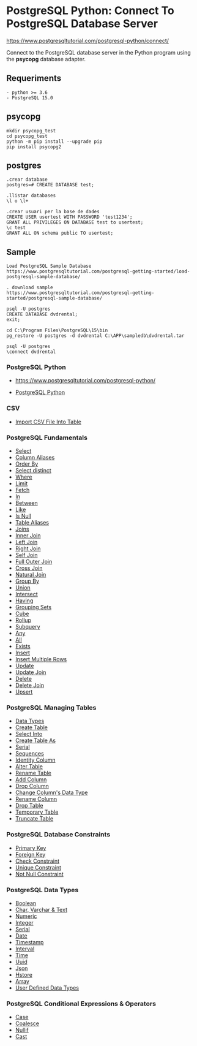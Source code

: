 # PostgreSQL Python: Connect To PostgreSQL Database Server

https://www.postgresqltutorial.com/postgresql-python/connect/

Connect to the PostgreSQL database server in the Python program using the **psycopg** database adapter.

## Requeriments
```
- python >= 3.6
- PostgreSQL 15.0
```

## psycopg
```
mkdir psycopg_test
cd psycopg_test
python -m pip install --upgrade pip
pip install psycopg2
```

## postgres
```
.crear database
postgres=# CREATE DATABASE test;

.llistar databases
\l o \l+

.crear usuari per la base de dades
CREATE USER usertest WITH PASSWORD 'test1234';
GRANT ALL PRIVILEGES ON DATABASE test to usertest;
\c test
GRANT ALL ON schema public TO usertest;
```

## Sample
```
Load PostgreSQL Sample Database
https://www.postgresqltutorial.com/postgresql-getting-started/load-postgresql-sample-database/

. download sample
https://www.postgresqltutorial.com/postgresql-getting-started/postgresql-sample-database/

psql -U postgres
CREATE DATABASE dvdrental;
exit;

cd C:\Program Files\PostgreSQL\15\bin
pg_restore -U postgres -d dvdrental C:\APP\sampledb\dvdrental.tar

psql -U postgres
\connect dvdrental
```

### PostgreSQL Python

* https://www.postgresqltutorial.com/postgresql-python/

* [PostgreSQL Python](postgresql-python.md)


### CSV

* <a href="https://www.postgresqltutorial.com/postgresql-tutorial/import-csv-file-into-posgresql-table/">Import CSV File Into Table</a>


### PostgreSQL Fundamentals

* <a href="https://www.postgresqltutorial.com/postgresql-tutorial/postgresql-select/">Select</a>
* <a href="https://www.postgresqltutorial.com/postgresql-tutorial/postgresql-column-alias/">Column Aliases</a>
* <a href="https://www.postgresqltutorial.com/postgresql-tutorial/postgresql-order-by/">Order By</a>
* <a href="https://www.postgresqltutorial.com/postgresql-tutorial/postgresql-select-distinct/">Select distinct</a>
* <a href="https://www.postgresqltutorial.com/postgresql-tutorial/postgresql-where/">Where</a>
* <a href="https://www.postgresqltutorial.com/postgresql-tutorial/postgresql-limit/">Limit</a>
* <a href="https://www.postgresqltutorial.com/postgresql-tutorial/postgresql-fetch/">Fetch</a>
* <a href="https://www.postgresqltutorial.com/postgresql-tutorial/postgresql-in/">In</a>
* <a href="https://www.postgresqltutorial.com/postgresql-tutorial/postgresql-between/">Between</a>
* <a href="https://www.postgresqltutorial.com/postgresql-tutorial/postgresql-like/">Like</a>
* <a href="https://www.postgresqltutorial.com/postgresql-tutorial/postgresql-is-null/">Is Null</a>
* <a href="https://www.postgresqltutorial.com/postgresql-tutorial/postgresql-alias/">Table Aliases</a>
* <a href="https://www.postgresqltutorial.com/postgresql-tutorial/postgresql-joins/">Joins</a>
* <a href="https://www.postgresqltutorial.com/postgresql-tutorial/postgresql-inner-join/">Inner Join</a>
* <a href="https://www.postgresqltutorial.com/postgresql-tutorial/postgresql-left-join/">Left Join</a>
* <a href="https://www.postgresqltutorial.com/postgresql-tutorial/postgresql-right-join/">Right Join</a>
* <a href="https://www.postgresqltutorial.com/postgresql-tutorial/postgresql-self-join/">Self Join</a>
* <a href="https://www.postgresqltutorial.com/postgresql-tutorial/postgresql-full-outer-join/">Full Outer Join</a>
* <a href="https://www.postgresqltutorial.com/postgresql-tutorial/postgresql-cross-join/">Cross Join</a>
* <a href="https://www.postgresqltutorial.com/postgresql-tutorial/postgresql-natural-join/">Natural Join</a>
* <a href="https://www.postgresqltutorial.com/postgresql-tutorial/postgresql-group-by/">Group By</a>
* <a href="https://www.postgresqltutorial.com/postgresql-tutorial/postgresql-union/">Union</a>
* <a href="https://www.postgresqltutorial.com/postgresql-tutorial/postgresql-intersect/">Intersect</a>
* <a href="https://www.postgresqltutorial.com/postgresql-tutorial/postgresql-having/">Having</a>
* <a href="https://www.postgresqltutorial.com/postgresql-tutorial/postgresql-grouping-sets/">Grouping Sets</a>
* <a href="https://www.postgresqltutorial.com/postgresql-tutorial/postgresql-cube/">Cube</a>
* <a href="https://www.postgresqltutorial.com/postgresql-tutorial/postgresql-rollup/">Rollup</a>
* <a href="https://www.postgresqltutorial.com/postgresql-tutorial/postgresql-subquery/">Subquery</a>
* <a href="https://www.postgresqltutorial.com/postgresql-tutorial/postgresql-any/">Any</a>
* <a href="https://www.postgresqltutorial.com/postgresql-tutorial/postgresql-all/">All</a>
* <a href="https://www.postgresqltutorial.com/postgresql-tutorial/postgresql-exists/">Exists</a>
* <a href="https://www.postgresqltutorial.com/postgresql-tutorial/postgresql-insert/">Insert</a>
* <a href="https://www.postgresqltutorial.com/postgresql-tutorial/postgresql-insert-multiple-rows/">Insert Multiple Rows</a>
* <a href="https://www.postgresqltutorial.com/postgresql-tutorial/postgresql-update/">Update</a>
* <a href="https://www.postgresqltutorial.com/postgresql-tutorial/postgresql-update-join/">Update Join</a>
* <a href="https://www.postgresqltutorial.com/postgresql-tutorial/postgresql-delete/">Delete</a>
* <a href="https://www.postgresqltutorial.com/postgresql-tutorial/postgresql-delete-join/">Delete Join</a>
* <a href="https://www.postgresqltutorial.com/postgresql-tutorial/postgresql-upsert/">Upsert</a>


### PostgreSQL Managing Tables

* <a href="https://www.postgresqltutorial.com/postgresql-tutorial/postgresql-data-types/">Data Types</a>
* <a href="https://www.postgresqltutorial.com/postgresql-tutorial/postgresql-create-table/">Create Table</a>
* <a href="https://www.postgresqltutorial.com/postgresql-tutorial/postgresql-select-into/">Select Into</a>
* <a href="https://www.postgresqltutorial.com/postgresql-tutorial/postgresql-create-table-as/">Create Table As</a>
* <a href="https://www.postgresqltutorial.com/postgresql-tutorial/postgresql-serial/">Serial</a>
* <a href="https://www.postgresqltutorial.com/postgresql-tutorial/postgresql-sequences/">Sequences</a>
* <a href="https://www.postgresqltutorial.com/postgresql-tutorial/postgresql-identity-column/">Identity Column</a>
* <a href="https://www.postgresqltutorial.com/postgresql-tutorial/postgresql-alter-table/">Alter Table</a>
* <a href="https://www.postgresqltutorial.com/postgresql-tutorial/postgresql-rename-table/">Rename Table</a>
* <a href="https://www.postgresqltutorial.com/postgresql-tutorial/postgresql-add-column/">Add Column</a>
* <a href="https://www.postgresqltutorial.com/postgresql-tutorial/postgresql-drop-column/">Drop Column</a>
* <a href="https://www.postgresqltutorial.com/postgresql-tutorial/postgresql-change-column-type/">Change Column's Data Type</a>
* <a href="https://www.postgresqltutorial.com/postgresql-tutorial/postgresql-rename-column/">Rename Column</a>
* <a href="https://www.postgresqltutorial.com/postgresql-tutorial/postgresql-drop-table/">Drop Table</a>
* <a href="https://www.postgresqltutorial.com/postgresql-tutorial/postgresql-temporary-table/">Temporary Table</a>
* <a href="https://www.postgresqltutorial.com/postgresql-tutorial/postgresql-truncate-table/">Truncate Table</a>


### PostgreSQL Database Constraints

* <a href="https://www.postgresqltutorial.com/postgresql-tutorial/postgresql-primary-key/">Primary Key</a>
* <a href="https://www.postgresqltutorial.com/postgresql-tutorial/postgresql-foreign-key/">Foreign Key</a>
* <a href="https://www.postgresqltutorial.com/postgresql-tutorial/postgresql-check-constraint/">Check Constraint</a>
* <a href="https://www.postgresqltutorial.com/postgresql-tutorial/postgresql-unique-constraint/">Unique Constraint</a>
* <a href="https://www.postgresqltutorial.com/postgresql-tutorial/postgresql-not-null-constraint/">Not Null Constraint</a>


### PostgreSQL Data Types

* <a href="https://www.postgresqltutorial.com/postgresql-tutorial/postgresql-boolean/">Boolean</a>
* <a href="https://www.postgresqltutorial.com/postgresql-tutorial/postgresql-char-varchar-text/">Char, Varchar & Text</a>
* <a href="https://www.postgresqltutorial.com/postgresql-tutorial/postgresql-numeric/">Numeric</a>
* <a href="https://www.postgresqltutorial.com/postgresql-tutorial/postgresql-integer/">Integer</a>
* <a href="https://www.postgresqltutorial.com/postgresql-tutorial/postgresql-serial/">Serial</a>
* <a href="https://www.postgresqltutorial.com/postgresql-tutorial/postgresql-date/">Date</a>
* <a href="https://www.postgresqltutorial.com/postgresql-tutorial/postgresql-timestamp/">Timestamp</a>
* <a href="https://www.postgresqltutorial.com/postgresql-tutorial/postgresql-interval/">Interval</a>
* <a href="https://www.postgresqltutorial.com/postgresql-tutorial/postgresql-time/">Time</a>
* <a href="https://www.postgresqltutorial.com/postgresql-tutorial/postgresql-uuid/">Uuid</a>
* <a href="https://www.postgresqltutorial.com/postgresql-tutorial/postgresql-json/">Json</a>
* <a href="https://www.postgresqltutorial.com/postgresql-tutorial/postgresql-hstore/">Hstore</a>
* <a href="https://www.postgresqltutorial.com/postgresql-tutorial/postgresql-array/">Array</a>
* <a href="https://www.postgresqltutorial.com/postgresql-tutorial/postgresql-user-defined-data-types/">User Defined Data Types</a>


### PostgreSQL Conditional Expressions & Operators

* <a href="https://www.postgresqltutorial.com/postgresql-tutorial/postgresql-case/">Case</a>
* <a href="https://www.postgresqltutorial.com/postgresql-tutorial/postgresql-coalesce/">Coalesce</a>
* <a href="https://www.postgresqltutorial.com/postgresql-tutorial/postgresql-nullif/">Nullif</a>
* <a href="https://www.postgresqltutorial.com/postgresql-tutorial/postgresql-cast/">Cast</a>
